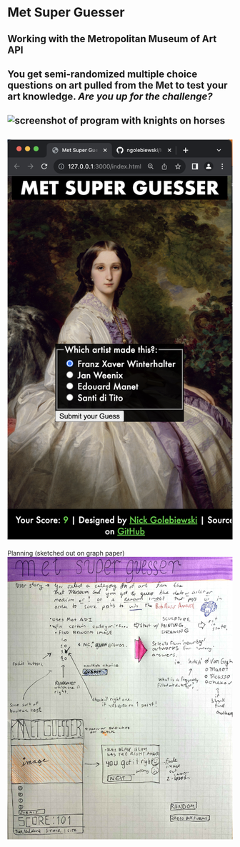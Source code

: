 # Met Super Guesser #

Working with the Metropolitan Museum of Art API
---
You get semi-randomized multiple choice questions on art pulled from the Met to test your art knowledge. 
*Are you up for the challenge?*
---
![screenshot of program with knights on horses](./images/Screenshot%202023-11-10%20at%2011.40.41%20PM.png)
---
![screenshot of Met Super Guesser sized for a photn with a woman's portrait](./images/Screenshot%202023-11-11%20at%206.39.11%20AM.png)
---
Planning (sketched out on graph paper)
![hand written plan for code for this program](./images/met-super-guesser-sketchbook-plan.jpg)

